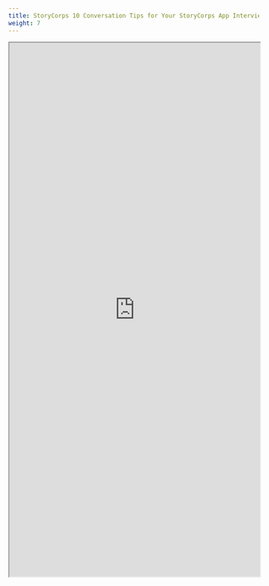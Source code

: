 ```yaml
---
title: StoryCorps 10 Conversation Tips for Your StoryCorps App Interview
weight: 7
---
```


<iframe src="https://drive.google.com/file/d/1DjMHhobxyOzKLhKdaZlEaqWlaISQNz_t30xXWedqZQ5TWcvMwANrdioBM8ljvHTnotOC2pn4eMvwuKAK/preview" width="100%" height="1070"></iframe>